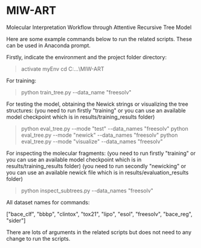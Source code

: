 # MIW-ART
Molecular Interpretation Workflow through Attentive Recursive Tree Model

Here are some example commands below to run the related scripts. These can be used in Anaconda prompt.

Firstly, indicate the environment and the project folder directory:

> activate myEnv
> cd C:\...\MIW-ART

For training:

> python train_tree.py --data_name "freesolv"

For testing the model, obtaining the Newick strings or visualizing the tree structures:
(you need to run firstly "training" or you can use an available model checkpoint which is in results/training_results folder)

> python eval_tree.py --mode "test" --data_names "freesolv"
> python eval_tree.py --mode "newick" --data_names "freesolv"
> python eval_tree.py --mode "visualize" --data_names "freesolv"

For inspecting the molecular fragments:
(you need to run firstly "training" or you can use an available model checkpoint which is in results/training_results folder)
(you need to run secondly "newicking" or you can use an available newick file which is in results/evaluation_results folder)

> python inspect_subtrees.py --data_names "freesolv"

All dataset names for commands:

["bace_clf", "bbbp", "clintox", "tox21", "lipo", "esol", "freesolv", "bace_reg", "sider"]

There are lots of arguments in the related scripts but does not need to any change to run the scripts.
